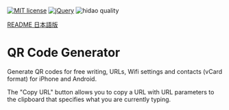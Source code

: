 [![MIT license](https://img.shields.io/badge/license-MIT-blue.svg?style=flat)](LICENSE)
[![jQuery](https://img.shields.io/badge/Framework-jQuery-blue.svg)](https://jquery.com/)
![hidao quality](https://img.shields.io/badge/hidao-quality-orange.svg)

[README 日本語版](./README_ja.md)

# QR Code Generator

Generate QR codes for free writing, URLs, Wifi settings and contacts (vCard format) for iPhone and Android.

The "Copy URL" button allows you to copy a URL with URL parameters to the clipboard that specifies what you are currently typing.

